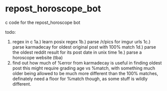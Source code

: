 repost_horoscope_bot
====================

c code for the repost_horoscope bot

todo:
  1. regex in c
    1a.) learn posix regex
    1b.) parse /r/pics for imgur urls
    1c.) parse karmadecay for oldest original post with 100% match
    1d.) parse the oldest reddit result for its post date in unix time
    1e.) parse a horoscope website (tba)
  2. find out how much of %error from karmadecay is useful in finding oldest post
      this might require grading age vs %match, with something much older being
      allowed to be much more different than the 100% matches, definately need a
      floor for %match though, as some stuff is wildly different.
